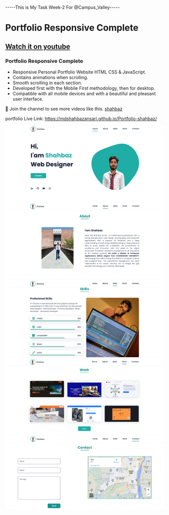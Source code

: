 
-----This is My Task Week-2 For @Campus_Valley-----

# Portfolio Responsive Complete
## [Watch it on youtube](https://www.youtube.com/channel/UCdPcN2ibTMK5adKU3baLcOA)
### Portfolio Responsive Complete

- Responsive Personal Portfolio Website HTML CSS & JavaScript.
- Contains animations when scrolling.
- Smooth scrolling in each section.
- Developed first with the Mobile First methodology, then for desktop.
- Compatible with all mobile devices and with a beautiful and pleasant user interface.

💙 Join the channel to see more videos like this. [shahbaz](https://www.youtube.com/channel/UCdPcN2ibTMK5adKU3baLcOA)

portfolio Live Link: https://mdshahbazansari.github.io/Portfolio-shahbaz/

![preview img](/preview.png)
![preview img](./assets/img/aboutPage.png)
![preview img](./assets/img/skillPage.png)
![preview img](./assets/img/workPage.png)
![preview img](./assets/img/contactPage.png)

